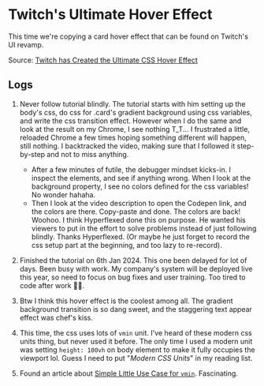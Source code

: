 # Twitch's Ultimate Hover Effect

This time we're copying a card hover effect that can be found on Twitch's UI revamp.

Source: [Twitch has Created the Ultimate CSS Hover Effect](https://www.youtube.com/watch?v=joDhIH6Xumw)

## Logs

1. Never follow tutorial blindly. The tutorial starts with him setting up the body's css, do css for .card's gradient background using css variables, and write the css transition effect. However when I do the same and look at the result on my Chrome, I see nothing T_T... I frustrated a little, reloaded Chrome a few times hoping something different will happen, still nothing. I backtracked the video, making sure that I followed it step-by-step and not to miss anything.

   - After a few minutes of futile, the debugger mindset kicks-in. I inspect the elements, and see if anything wrong. When I look at the background property, I see no colors defined for the css variables! No wonder hahaha.
   - Then I look at the video description to open the Codepen link, and the colors are there. Copy-paste and done. The colors are back! Woohoo. I think Hyperflexed done this on purpose. He wanted his viewers to put in the effort to solve problems instead of just following blindly. Thanks Hyperflexed. (Or maybe he just forget to record the css setup part at the beginning, and too lazy to re-record).

2. Finished the tutorial on 6th Jan 2024. This one been delayed for lot of days. Been busy with work. My company's system will be deployed live this year, so need to focus on bug fixes and user training. Too tired to code after work 😵‍💫.

3. Btw I think this hover effect is the coolest among all. The gradient background transition is so dang sweet, and the staggering text appear effect was chef's kiss.

4. This time, the css uses lots of `vmin` unit. I've heard of these modern css units thing, but never used it before. The only time I used a modern unit was setting `height: 100vh` on body element to make it fully occupies the viewport lol. Guess I need to put "_Modern CSS Units_" in my reading list.

5. Found an article about [Simple Little Use Case for `vmin`](https://css-tricks.com/simple-little-use-case-vmin/). Fascinating.

